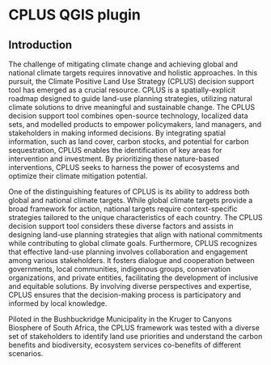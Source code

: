 # CPLUS QGIS plugin

## Introduction

The challenge of mitigating climate change and achieving global and national climate targets requires innovative and
holistic approaches. In this pursuit, the Climate Positive Land Use Strategy (CPLUS) decision support tool has emerged
as a crucial resource. CPLUS is a spatially-explicit roadmap designed to guide land-use planning strategies, utilizing
natural climate solutions to drive meaningful and sustainable change. The CPLUS decision support tool combines
open-source technology, localized data sets, and modelled products to empower policymakers, land managers,
and stakeholders in making informed decisions. By integrating spatial information, such as land cover, carbon stocks,
and potential for carbon sequestration, CPLUS enables the identification of key areas for intervention and investment.
By prioritizing these nature-based interventions, CPLUS seeks to harness the power of ecosystems and optimize their
climate mitigation potential.

One of the distinguishing features of CPLUS is its ability to address both global and national climate targets.
While global climate targets provide a broad framework for action, national targets require context-specific strategies
tailored to the unique characteristics of each country. The CPLUS decision support tool considers these diverse factors
and assists in designing land-use planning strategies that align with national commitments while contributing to global
climate goals. Furthermore, CPLUS recognizes that effective land-use planning involves collaboration and engagement
among various stakeholders. It fosters dialogue and cooperation between governments, local communities, indigenous
groups, conservation organizations, and private entities, facilitating the development of inclusive and equitable
solutions. By involving diverse perspectives and expertise, CPLUS ensures that the decision-making process is
participatory and informed by local knowledge.

Piloted in the Bushbuckridge Municipality in the Kruger to Canyons Biosphere of South Africa, the CPLUS framework was
tested with a diverse set of stakeholders to identify land use priorities and understand the carbon benefits and
biodiversity, ecosystem services co-benefits of different scenarios.
